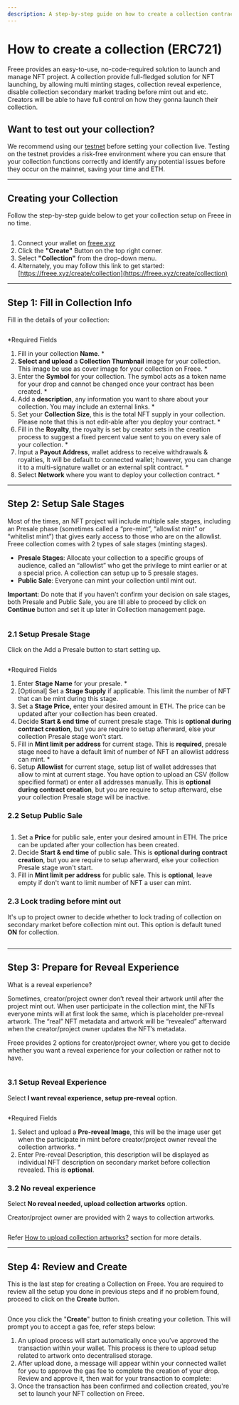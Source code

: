 ```yaml
---
description: A step-by-step guide on how to create a collection contract on Freee.
---
```


# How to create a collection (ERC721)

Freee provides an easy-to-use, no-code-required solution to launch and manage NFT project. A  collection provide full-fledged solution for NFT launching, by allowing multi minting stages, collection reveal experience, disable collection secondary market trading before mint out and etc. Creators will be able to have full control on how they gonna launch their collection.

## Want to test out your collection?

We recommend using our [testnet](https://testnet.freee.xyz/) before setting your collection live. Testing on the testnet provides a risk-free environment where you can ensure that your collection functions correctly and identify any potential issues before they occur on the mainnet, saving your time and ETH.

***

## Creating your Collection

Follow the step-by-step guide below to get your collection setup on Freee in no time.

<figure><img src="../../.gitbook/assets/Screenshot 2024-08-07 at 09.13.04.png" alt=""><figcaption></figcaption></figure>

1. Connect your wallet on [freee.xyz](https://www.freee.xyz/)
2. Click the **"Create"** Button on the top right corner.
3. Select **"Collection"** from the drop-down menu.
4. Alternately, you may follow this link to get started: [https://freee.xyz/create/collection](https://freee.xyz/create/collection)

***

## Step 1: Fill in Collection Info

Fill in the details of your collection:

<figure><img src="../../.gitbook/assets/collection info.jpg" alt=""><figcaption></figcaption></figure>

\*Required Fields

1. Fill in your collection **Name**. \*
2. **Select and upload** a **Collection Thumbnail** image for your collection. This image be use as cover image for your collection on Freee. \*
3. Enter the **Symbol** for your collection. The symbol acts as a token name for your drop and cannot be changed once your contract has been created. \*
4. Add a **description**, any information you want to share about your collection. You may include an external links. \*
5. Set your **Collection Size**, this is the total NFT supply in your collection. Please note that this is not edit-able after you deploy your contract. \*
6. Fill in the **Royalty**, the royalty is set by creator sets in the creation process to suggest a fixed percent value sent to you on every sale of your collection. \*
7. Input a **Payout Address**, wallet address to receive withdrawals & royalties, It will be default to  connected wallet; however, you can change it to a multi-signature wallet or an external split contract. \*
8. Select **Network** where you want to deploy your collection contract. \*

***

## Step 2: Setup Sale Stages

Most of the times, an NFT project will include multiple sale stages, including an Presale phase (sometimes called a “pre-mint”, “allowlist mint” or “whitelist mint”) that gives early access to those who are on the allowlist. Freee collection comes with 2 types of sale stages (minting stages).&#x20;

* **Presale Stages**: Allocate your collection to a specific groups of audience, called an “allowlist” who get the privilege to mint earlier or at a special price. A collection can setup up to 5 presale stages.&#x20;
* **Public Sale**: Everyone can mint your collection until mint out.

**Important**: Do note that if you haven't confirm your decision on sale stages, both Presale and Public Sale, you are till able to proceed by click on **Continue** button and set it up later in Collection management page.

<figure><img src="../../.gitbook/assets/sale stages.png" alt=""><figcaption></figcaption></figure>

### 2.1 Setup Presale Stage

Click on the Add a Presale button to start setting up.&#x20;

<figure><img src="../../.gitbook/assets/Screenshot 2024-08-06 at 15.54.06.png" alt=""><figcaption></figcaption></figure>

\*Required Fields

1. Enter **Stage** **Name** for your presale. \*
2. \[Optional] Set a **Stage Supply** if applicable. This limit the number of NFT that can be mint during this stage.
3. Set a **Stage Price,** enter your desired amount in ETH. The price can be updated after your collection has been created.
4. Decide **Start & end time** of current presale stage. This is **optional during contract creation**, but you are require to setup afterward, else your collection Presale stage won't start.
5. Fill in **Mint limit per address** for current stage. This is **required**, presale stage need to have a default limit of number of NFT an allowlist address can mint. \*
6. Setup **Allowlist** for current stage, setup list of wallet addresses that allow to mint at current stage. You have option to upload an CSV (follow specified format) or enter all addresses manually. This is **optional during contract creation**, but you are require to setup afterward, else your collection Presale stage will be inactive.

### 2.2 Setup Public Sale

<figure><img src="../../.gitbook/assets/Screenshot 2024-08-06 at 15.37.20.png" alt=""><figcaption></figcaption></figure>

1. Set a **Price** for public sale, enter your desired amount in ETH. The price can be updated after your collection has been created.
2. Decide **Start & end time** of public sale. This is **optional during contract creation**, but you are require to setup afterward, else your collection Presale stage won't start.
3. Fill in **Mint limit per address** for public sale. This is **optional**, leave empty if don't want to limit number of NFT a user can mint.

### 2.3 Lock trading before mint out

It's up to project owner to decide whether to lock trading of collection on secondary market before collection mint out. This option is default tuned **ON** for collection.&#x20;

<figure><img src="../../.gitbook/assets/Screenshot 2024-08-06 at 16.10.54.png" alt=""><figcaption></figcaption></figure>

***

## Step 3: Prepare for Reveal Experience

What is a reveal experience?&#x20;

Sometimes, creator/project owner don’t reveal their artwork until after the project mint out. When user participate in the collection mint, the NFTs everyone mints will at first look the same, which is placeholder pre-reveal artwork. The “real” NFT metadata and artwork will be “revealed” afterward when the creator/project owner updates the NFT’s metadata.

Freee provides 2 options for creator/project owner, where you get to decide whether you want a reveal experience for your collection or rather not to have.

<figure><img src="../../.gitbook/assets/Screenshot 2024-08-06 at 16.14.19.png" alt=""><figcaption></figcaption></figure>

### 3.1 Setup Reveal Experience

Select **I want reveal experience, setup pre-reveal** option.

<figure><img src="../../.gitbook/assets/Screenshot 2024-08-06 at 16.32.05.png" alt=""><figcaption></figcaption></figure>

\*Required Fields

1. Select and upload a **Pre-reveal Image**, this will be the image user get when the participate in mint before creator/project owner reveal the collection artworks. \*
2. Enter Pre-reveal Description, this description will be displayed as individual NFT description on secondary market before collection revealed. This is **optional**.

### 3.2 No reveal experience

Select **No reveal needed, upload collection artworks** option.

Creator/project owner are provided with 2 ways to collection artworks.&#x20;

<figure><img src="../../.gitbook/assets/Screenshot 2024-08-06 at 16.41.12.png" alt=""><figcaption></figcaption></figure>

Refer [How to upload collection artworks?](how-to-upload-collection-artworks.md) section for more details.

***

## Step 4: Review and Create

This is the last step for creating a Collection on Freee. You are required to review all the setup you done in previous steps and if no problem found, proceed to click on the **Create** button.

<figure><img src="../../.gitbook/assets/screencapture-freee-xyz-create-collection-2024-08-06-16_46_10.png" alt=""><figcaption></figcaption></figure>

Once you click the "**Create**" button to finish creating your colletion. This will prompt you to accept a gas fee, refer steps below:

1. An upload process will start automatically once you’ve approved the transaction within your wallet. This process is there to upload setup related to artwork onto decentralised storage.
2. After upload done, a message will appear within your connected wallet for you to approve the gas fee to complete the creation of your drop. Review and approve it, then wait for your transaction to complete:&#x20;
3. Once the transaction has been confirmed and collection created, you're set to launch your NFT collection on Freee.



